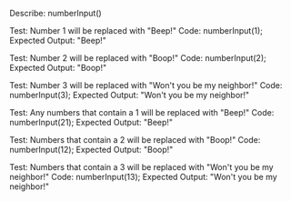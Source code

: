 Describe: numberInput()

Test: Number 1 will be replaced with "Beep!"
Code: numberInput(1);
Expected Output: "Beep!"

Test: Number 2 will be replaced with "Boop!"
Code: numberInput(2);
Expected Output: "Boop!"

Test: Number 3 will be replaced with "Won't you be my neighbor!"
Code: numberInput(3);
Expected Output: "Won't you be my neighbor!"

Test: Any numbers that contain a 1 will be replaced with "Beep!"
Code: numberInput(21);
Expected Output: "Beep!"

Test: Numbers that contain a 2 will be replaced with "Boop!"
Code: numberInput(12);
Expected Output: "Boop!"

Test: Numbers that contain a 3 will be replaced with "Won't you be my neighbor!"
Code: numberInput(13);
Expected Output: "Won't you be my neighbor!"